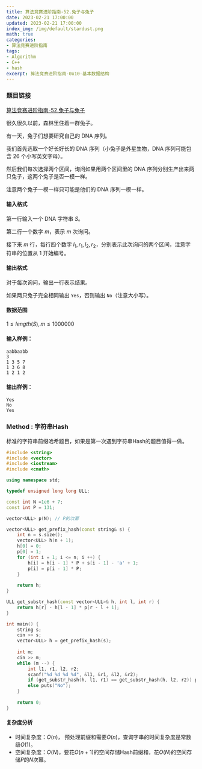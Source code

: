 ```yaml
---
title: 算法竞赛进阶指南-52.兔子与兔子
date: 2023-02-21 17:00:00
updated: 2023-02-21 17:00:00
index_img: /img/default/stardust.png
math: true
categories:
- 算法竞赛进阶指南
tags: 
- Algorithm
- C++
- hash
excerpt: 算法竞赛进阶指南-0x10-基本数据结构
---
```


### 题目链接

 [算法竞赛进阶指南-52.兔子与兔子](https://www.acwing.com/problem/content/140/)

很久很久以前，森林里住着一群兔子。

有一天，兔子们想要研究自己的 DNA 序列。

我们首先选取一个好长好长的 DNA 序列（小兔子是外星生物，DNA 序列可能包含 $26$ 个小写英文字母）。

然后我们每次选择两个区间，询问如果用两个区间里的 DNA 序列分别生产出来两只兔子，这两个兔子是否一模一样。

注意两个兔子一模一样只可能是他们的 DNA 序列一模一样。

#### 输入格式

第一行输入一个 DNA 字符串 $S$。

第二行一个数字 $m$，表示 $m$ 次询问。

接下来 $m$ 行，每行四个数字 $l_1, r_1, l_2, r_2$，分别表示此次询问的两个区间，注意字符串的位置从 $1$ 开始编号。

#### 输出格式

对于每次询问，输出一行表示结果。

如果两只兔子完全相同输出 `Yes`，否则输出 `No`（注意大小写）。

#### 数据范围

$1 \le length(S),m \le 1000000$

#### 输入样例：

```nginx
aabbaabb
3
1 3 5 7
1 3 6 8
1 2 1 2
```

#### 输出样例：

```nginx
Yes
No
Yes
```

### Method : 字符串Hash

标准的字符串前缀哈希题目，如果是第一次遇到字符串Hash的题目值得一做。

```c++
#include <string>
#include <vector>
#include <iostream>
#include <cmath>

using namespace std;

typedef unsigned long long ULL;

const int N =1e6 + 7;
const int P = 131;

vector<ULL> p(N); // P的次幂

vector<ULL> get_prefix_hash(const string& s) {
    int n = s.size();
    vector<ULL> h(n + 1);
    h[0] = 0;
    p[0] = 1;
    for (int i = 1; i <= n; i ++) {
        h[i] = h[i - 1] * P + s[i - 1] - 'a' + 1;
        p[i] = p[i - 1] * P;
    }
    
    return h;
}

ULL get_substr_hash(const vector<ULL>& h, int l, int r) {
    return h[r] - h[l - 1] * p[r - l + 1];
}

int main() {
    string s;
    cin >> s;
    vector<ULL> h = get_prefix_hash(s);
    
    int m;
    cin >> m;
    while (m --) {
        int l1, r1, l2, r2;
        scanf("%d %d %d %d", &l1, &r1, &l2, &r2);
        if (get_substr_hash(h, l1, r1) == get_substr_hash(h, l2, r2)) puts("Yes");
        else puts("No");
    }
    
    return 0;
}
```

#### 复杂度分析

- 时间复杂度：${O(n)}$， 预处理前缀和需要$O(n)$，查询字串的时间复杂度是常数级$O(1)$。
- 空间复杂度：${O(N)}$，要花$O(n + 1)$的空间存储Hash前缀和，花$O(N)$的空间存储$P$的$N$次幂。